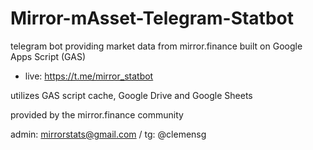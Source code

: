# Mirror-mAsset-Telegram-Statbot
telegram bot providing market data from mirror.finance built on Google Apps Script (GAS)

- live: https://t.me/mirror_statbot

utilizes GAS script cache, Google Drive and Google Sheets

provided by the mirror.finance community

admin: mirrorstats@gmail.com / tg: @clemensg

